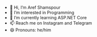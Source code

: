 - 👋 Hi, I’m Aref Shamspour
- 👀 I’m interested in Programming
- 🌱 I’m currently learning ASP.NET Core
- 📫 Reach me on Instagram and Telegram
- 😄 Pronouns: he/him
<!---
arefshamss/arefshamss is a ✨ special ✨ repository because its `README.md` (this file) appears on your GitHub profile.
You can click the Preview link to take a look at your changes.
--->
